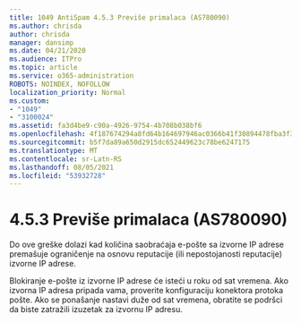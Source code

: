 ```yaml
---
title: 1049 AntiSpam 4.5.3 Previše primalaca (AS780090)
ms.author: chrisda
author: chrisda
manager: dansimp
ms.date: 04/21/2020
ms.audience: ITPro
ms.topic: article
ms.service: o365-administration
ROBOTS: NOINDEX, NOFOLLOW
localization_priority: Normal
ms.custom:
- "1049"
- "3100024"
ms.assetid: fa3d4be9-c90a-4926-9754-4b708b038bf6
ms.openlocfilehash: 4f187674294a8fd64b164697946ac0366b41f30894478fba3f37843730f445d8
ms.sourcegitcommit: b5f7da89a650d2915dc652449623c78be6247175
ms.translationtype: MT
ms.contentlocale: sr-Latn-RS
ms.lasthandoff: 08/05/2021
ms.locfileid: "53932728"
---
```

# <a name="453-too-many-recipients-as780090"></a>4.5.3 Previše primalaca (AS780090)

Do ove greške dolazi kad količina saobraćaja e-pošte sa izvorne IP adrese premašuje ograničenje na osnovu reputacije (ili nepostojanosti reputacije) izvorne IP adrese.

Blokiranje e-pošte iz izvorne IP adrese će isteći u roku od sat vremena. Ako izvorna IP adresa pripada vama, proverite konfiguraciju konektora protoka pošte. Ako se ponašanje nastavi duže od sat vremena, obratite se podršci da biste zatražili izuzetak za izvornu IP adresu.
